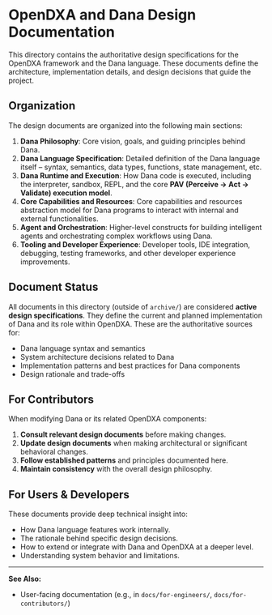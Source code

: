 # OpenDXA and Dana Design Documentation

This directory contains the authoritative design specifications for the OpenDXA framework and the Dana language. These documents define the architecture, implementation details, and design decisions that guide the project.

## Organization

The design documents are organized into the following main sections:

1.  **Dana Philosophy**: Core vision, goals, and guiding principles behind Dana.
2.  **Dana Language Specification**: Detailed definition of the Dana language itself – syntax, semantics, data types, functions, state management, etc.
3.  **Dana Runtime and Execution**: How Dana code is executed, including the interpreter, sandbox, REPL, and the core **PAV (Perceive → Act → Validate) execution model**.
4.  **Core Capabilities and Resources**: Core capabilities and resources abstraction model for Dana programs to interact with internal and external functionalities.
5.  **Agent and Orchestration**: Higher-level constructs for building intelligent agents and orchestrating complex workflows using Dana.
6.  **Tooling and Developer Experience**: Developer tools, IDE integration, debugging, testing frameworks, and other developer experience improvements.

## Document Status

All documents in this directory (outside of `archive/`) are considered **active design specifications**. They define the current and planned implementation of Dana and its role within OpenDXA. These are the authoritative sources for:

-   Dana language syntax and semantics
-   System architecture decisions related to Dana
-   Implementation patterns and best practices for Dana components
-   Design rationale and trade-offs

## For Contributors

When modifying Dana or its related OpenDXA components:

1.  **Consult relevant design documents** before making changes.
2.  **Update design documents** when making architectural or significant behavioral changes.
3.  **Follow established patterns** and principles documented here.
4.  **Maintain consistency** with the overall design philosophy.

## For Users & Developers

These documents provide deep technical insight into:

-   How Dana language features work internally.
-   The rationale behind specific design decisions.
-   How to extend or integrate with Dana and OpenDXA at a deeper level.
-   Understanding system behavior and limitations.

---

**See Also:**

- User-facing documentation (e.g., in `docs/for-engineers/`, `docs/for-contributors/`) 